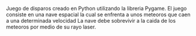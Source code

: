 Juego de disparos creado en Python utilizando la libreria Pygame.
El juego consiste en una nave espacial la cual se enfrenta a unos meteoros que caen a una determinada velocidad
La nave debe sobrevivir a la caida de los meteoros por medio de su rayo laser.
